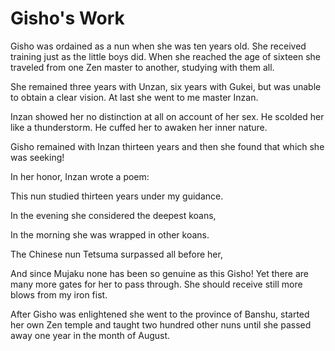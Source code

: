 # Gisho's Work

Gisho was ordained as a nun when she was ten years old. She received training just as the little boys did. When she reached the age of sixteen she traveled from one Zen master to another, studying with them all.

She remained three years with Unzan, six years with Gukei, but was unable to obtain a clear vision. At last she went to me master Inzan.

Inzan showed her no distinction at all on account of her sex. He scolded her like a thunderstorm. He cuffed her to awaken her inner nature.

Gisho remained with Inzan thirteen years and then she found that which she was seeking!

In her honor, Inzan wrote a poem:

This nun studied thirteen years under my guidance.

In the evening she considered the deepest koans,

In the morning she was wrapped in other koans.

The Chinese nun Tetsuma surpassed all before her,

And since Mujaku none has been so genuine as this Gisho! Yet there are many more gates for her to pass through. She should receive still more blows from my iron fist.

After Gisho was enlightened she went to the province of Banshu, started her own Zen temple and taught two hundred other nuns until she passed away one year in the month of August.